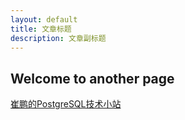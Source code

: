 ```yaml
---
layout: default
title: 文章标题
description: 文章副标题
---
```


## Welcome to another page

<a href='github.com/cuipengdba/pger'>崔鹏的PostgreSQL技术小站<a/>
